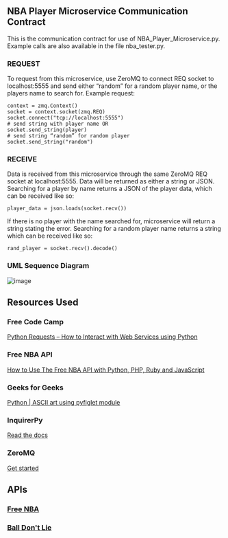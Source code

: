 ## NBA Player Microservice Communication Contract
This is the communication contract for use of NBA_Player_Microservice.py. Example calls are also available in the file nba_tester.py.
### REQUEST
To request from this microservice, use ZeroMQ to connect REQ socket to localhost:5555 and send either “random” for a random player name, or the players name to search for. 
Example request:
```
context = zmq.Context()
socket = context.socket(zmq.REQ)
socket.connect("tcp://localhost:5555")
# send string with player name OR
socket.send_string(player)
# send string “random” for random player
socket.send_string("random")
```
### RECEIVE
Data is received from this microservice through the same ZeroMQ REQ socket at localhost:5555. Data will be returned as either a string or JSON.
Searching for a player by name returns a JSON of the player data, which can be received like so:
```
player_data = json.loads(socket.recv())
```
If there is no player with the name searched for, microservice will return a string stating the error.
Searching for a random player name returns a string which can be received like so:
```
rand_player = socket.recv().decode()
```
### UML Sequence Diagram
![image](https://user-images.githubusercontent.com/129910818/236729668-0805d0d5-86ac-4f48-97ff-e31d8b09e496.png)

## Resources Used

### Free Code Camp
[Python Requests – How to Interact with Web Services using Python ](https://www.freecodecamp.org/news/how-to-interact-with-web-services-using-python/)
### Free NBA API
[How to Use The Free NBA API with Python, PHP, Ruby and JavaScript](https://rapidapi.com/blog/free-nba-api-with-python-php-ruby-and-javascript/)
### Geeks for Geeks
[Python | ASCII art using pyfiglet module](https://www.geeksforgeeks.org/python-ascii-art-using-pyfiglet-module/?ref=lbp#)
### InquirerPy
[Read the docs](https://inquirerpy.readthedocs.io/en/latest/)
### ZeroMQ 
[Get started](https://zeromq.org/get-started/)
  
## APIs


### [Free NBA](https://rapidapi.com/theapiguy/api/free-nba)

### [Ball Don't Lie](https://app.balldontlie.io/)
